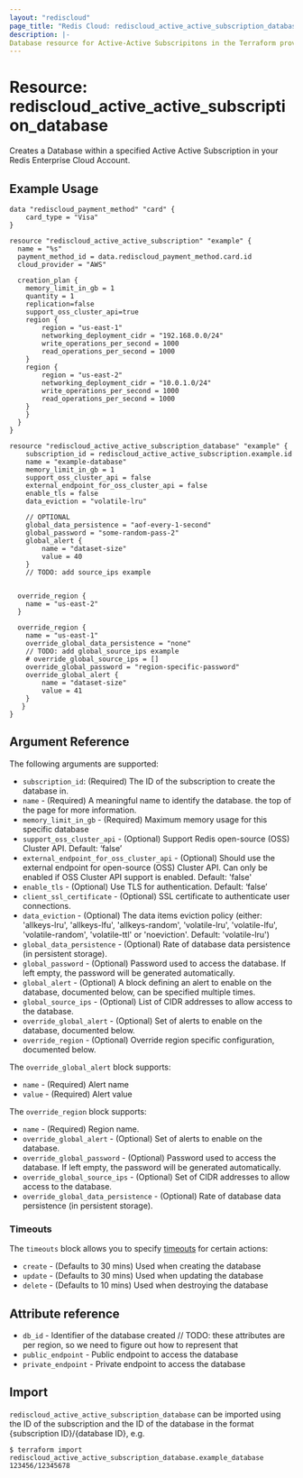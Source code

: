 ```yaml
---
layout: "rediscloud"
page_title: "Redis Cloud: rediscloud_active_active_subscription_database"
description: |-
Database resource for Active-Active Subscripitons in the Terraform provider Redis Cloud.
---
```


# Resource: rediscloud_active_active_subscription_database

Creates a Database within a specified Active Active Subscription in your Redis Enterprise Cloud Account.

## Example Usage

```hcl
data "rediscloud_payment_method" "card" {
	card_type = "Visa"
}

resource "rediscloud_active_active_subscription" "example" {
  name = "%s" 
  payment_method_id = data.rediscloud_payment_method.card.id 
  cloud_provider = "AWS"

  creation_plan {
    memory_limit_in_gb = 1
    quantity = 1
    replication=false
    support_oss_cluster_api=true
	region {
		region = "us-east-1"
		networking_deployment_cidr = "192.168.0.0/24"
		write_operations_per_second = 1000
		read_operations_per_second = 1000
	}
	region {
		region = "us-east-2"
		networking_deployment_cidr = "10.0.1.0/24"
		write_operations_per_second = 1000
		read_operations_per_second = 1000
	}
	}
  }
}

resource "rediscloud_active_active_subscription_database" "example" {
    subscription_id = rediscloud_active_active_subscription.example.id
    name = "example-database"
    memory_limit_in_gb = 1
    support_oss_cluster_api = false 
    external_endpoint_for_oss_cluster_api = false
	enable_tls = false
	data_eviction = "volatile-lru"
    
    // OPTIONAL
    global_data_persistence = "aof-every-1-second"
    global_password = "some-random-pass-2" 
    global_alert {
		name = "dataset-size"
		value = 40
	}
	// TODO: add source_ips example
	

  override_region {
    name = "us-east-2"
  }

  override_region {
    name = "us-east-1"
    override_global_data_persistence = "none"
	// TODO: add global_source_ips example
    # override_global_source_ips = []
    override_global_password = "region-specific-password"
    override_global_alert {
        name = "dataset-size"
        value = 41
    }
   }
}
```

## Argument Reference

The following arguments are supported:
* `subscription_id`: (Required) The ID of the subscription to create the database in.
* `name` - (Required) A meaningful name to identify the database.
  the top of the page for more information.
* `memory_limit_in_gb` - (Required) Maximum memory usage for this specific database
* `support_oss_cluster_api` - (Optional) Support Redis open-source (OSS) Cluster API. Default: ‘false’
* `external_endpoint_for_oss_cluster_api` - (Optional) Should use the external endpoint for open-source (OSS) Cluster API.
  Can only be enabled if OSS Cluster API support is enabled. Default: 'false'
* `enable_tls` - (Optional) Use TLS for authentication. Default: ‘false’
* `client_ssl_certificate` - (Optional) SSL certificate to authenticate user connections.
* `data_eviction` - (Optional) The data items eviction policy (either: 'allkeys-lru', 'allkeys-lfu', 'allkeys-random', 'volatile-lru', 'volatile-lfu', 'volatile-random', 'volatile-ttl' or 'noeviction'. Default: 'volatile-lru')
* `global_data_persistence` - (Optional) Rate of database data persistence (in persistent storage).
* `global_password` - (Optional) Password used to access the database. If left empty, the password will be generated automatically.
* `global_alert` - (Optional) A block defining an alert to enable on the database, documented below, can be specified multiple times.
* `global_source_ips` - (Optional) List of CIDR addresses to allow access to the database.
* `override_global_alert` - (Optional) Set of alerts to enable on the database, documented below.
* `override_region` - (Optional) Override region specific configuration, documented below.

The `override_global_alert` block supports:

* `name` - (Required) Alert name
* `value` - (Required) Alert value

The `override_region` block supports:

* `name` - (Required) Region name.
* `override_global_alert` - (Optional) Set of alerts to enable on the database.
* `override_global_password` - (Optional) Password used to access the database. If left empty, the password will be generated automatically.
* `override_global_source_ips` - (Optional) Set of CIDR addresses to allow access to the database.
* `override_global_data_persistence` - (Optional) Rate of database data persistence (in persistent storage).

### Timeouts

The `timeouts` block allows you to specify [timeouts](https://www.terraform.io/language/resources/syntax#operation-timeouts) for certain actions:

* `create` - (Defaults to 30 mins) Used when creating the database
* `update` - (Defaults to 30 mins) Used when updating the database
* `delete` - (Defaults to 10 mins) Used when destroying the database

## Attribute reference

* `db_id` - Identifier of the database created
// TODO: these attributes are per region, so we need to figure out how to represent that
* `public_endpoint` - Public endpoint to access the database
* `private_endpoint` - Private endpoint to access the database

## Import
`rediscloud_active_active_subscription_database` can be imported using the ID of the subscription and the ID of the database in the format {subscription ID}/{database ID}, e.g.

```
$ terraform import rediscloud_active_active_subscription_database.example_database 123456/12345678
```

